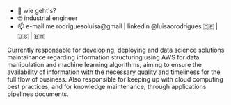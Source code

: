 - 👋 wie geht's?
- :nerd_face: industrial engineer 
- 📫 e-mail me rodriguesoluisa@gmail | linkedin @luisaorodrigues
:de: | :us: | :brazil:


Currently responsable for developing, deploying and data science solutions maintainance regarding information structuring using AWS for data manipulation and machine learning algorithms, aiming to ensure the availability of information with the necessary quality and timeliness for the full flow of business. Also responsible for keeping up with cloud computing best practices, and for knowledge maintenance, through applications pipelines documents.

<!---
luisarodriguees/luisarodriguees is a ✨ special ✨ repository because its `README.md` (this file) appears on your GitHub profile.
You can click the Preview link to take a look at your changes.
--->
